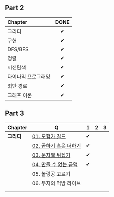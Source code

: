 ## Part 2
| Chapter             | DONE |
| :------------------ | :--: |
| 그리디              |  ✔   |
| 구현                |  ✔   |
| DFS/BFS             |  ✔   |
| 정렬                |  ✔   |
| 이진탐색            |  ✔   |
| 다이나믹 프로그래밍 |  ✔   |
| 최단 경로           |  ✔   |
| 그래프 이론         |  ✔   |





## Part 3
| Chapter | Q                      | 1    | 2    | 3    |
| ------- | ---------------------- | :--: |  :--: |  :--: |
| **그리디**  | [01. 모험가 길드](https://github.com/Minimoa/TIC/blob/main/Part%203/1-1.md)        |  ✔     |      |      |
|         | [02. 곱하기 혹은 더하기](https://github.com/Minimoa/TIC/blob/main/Part%203/1-2.md)  |✔      |      |      |
|         | [03. 문자열 뒤집기](https://github.com/Minimoa/TIC/blob/main/Part%203/1-3.md)       | ✔     |      |      |
|         | [04. 만들 수 없는 금액](https://github.com/Minimoa/TIC/blob/main/Part%203/1-4.md)  |   ✔   |      |      |
|         | 05. 볼링공 고르기      |      |      |      |
|         | 06. 무지의 먹방 라이브 |      |      |      |
|         |                        |      |      |      |
|         |                        |      |      |      |




